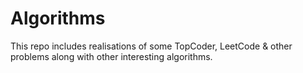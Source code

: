 # Algorithms

This repo includes realisations of some TopCoder, LeetCode & other
problems along with other interesting algorithms.
